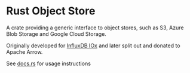 <!---
  Licensed to the Apache Software Foundation (ASF) under one
  or more contributor license agreements.  See the NOTICE file
  distributed with this work for additional information
  regarding copyright ownership.  The ASF licenses this file
  to you under the Apache License, Version 2.0 (the
  "License"); you may not use this file except in compliance
  with the License.  You may obtain a copy of the License at

    http://www.apache.org/licenses/LICENSE-2.0

  Unless required by applicable law or agreed to in writing,
  software distributed under the License is distributed on an
  "AS IS" BASIS, WITHOUT WARRANTIES OR CONDITIONS OF ANY
  KIND, either express or implied.  See the License for the
  specific language governing permissions and limitations
  under the License.
-->

# Rust Object Store

A crate providing a generic interface to object stores, such as S3, Azure Blob Storage and Google Cloud Storage.

Originally developed for [InfluxDB IOx](https://github.com/influxdata/influxdb_iox/) and later split out and donated to Apache Arrow.

See [docs.rs](https://docs.rs/object_store) for usage instructions
